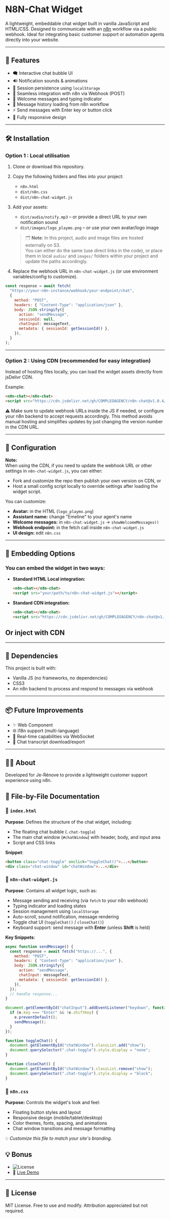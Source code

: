 # N8N-Chat Widget

A lightweight, embeddable chat widget built in vanilla JavaScript and HTML/CSS. Designed to communicate with an [n8n](https://n8n.io) workflow via a public webhook. Ideal for integrating basic customer support or automation agents directly into your website.

---

## 🚀 Features

- 🗨️ Interactive chat bubble UI
- 🔊 Notification sounds & animations
- 💾 Session persistence using `localStorage`
- 📩 Seamless integration with n8n via Webhook (POST)
- 🧠 Welcome messages and typing indicator
- 📜 Message history loading from n8n workflow
- ⚡ Send messages with Enter key or button click
- 📱 Fully responsive design

---

## 🛠️ Installation

### Option 1 : Local utilisation

1. Clone or download this repository.
2. Copy the following folders and files into your project:

   - `n8n.html`
   - `dist/n8n.css`
   - `dist/n8n-chat-widget.js`

3. Add your assets:

   - `dist/audio/notify.mp3` – or provide a direct URL to your own notification sound
   - `dist/images/logo_playmo.png` – or use your own avatar/logo image

   > 🗂️ **Note**: In this project, audio and image files are hosted externally on S3.  
   > You can either do the same (use direct links in the code), or place them in local `audio/` and `images/` folders within your project and update the paths accordingly.

4. Replace the webhook URL in `n8n-chat-widget.js` (or use environment variables/config to customize).

```javascript
const response = await fetch(
  "https://your-n8n-instance/webhook/your-endpoint/chat",
  {
    method: "POST",
    headers: { "Content-Type": "application/json" },
    body: JSON.stringify({
      action: "sendMessage",
      sessionId: null,
      chatInput: messageText,
      metadata: { sessionId: getSessionId() },
    }),
  }
);
```

---

### Option 2 : Using CDN (recommended for easy integration)

Instead of hosting files locally, you can load the widget assets directly from jsDelivr CDN.

Example:

```html
<n8n-chat></n8n-chat>
<script src="https://cdn.jsdelivr.net/gh/COMPLEOAGENCY/n8n-chat@v1.0.4/dist/n8n-chat-widget.js"></script>
```

⚠️ Make sure to update webhook URLs inside the JS if needed, or configure your n8n backend to accept requests accordingly.
This method avoids manual hosting and simplifies updates by just changing the version number in the CDN URL.

---

## 🔧 Configuration

**Note:**  
 When using the CDN, if you need to update the webhook URL or other settings in `n8n-chat-widget.js`, you can either:

- Fork and customize the repo then publish your own version on CDN, or
- Host a small config script locally to override settings after loading the widget script.

You can customize:

- **Avatar:** in the HTML (`logo_playmo.png`)
- **Assistant name:** change "Emeline" to your agent's name
- **Welcome messages:** in `n8n-chat-widget.js` → `showWelcomeMessages()`
- **Webhook endpoint:** in the fetch call inside `n8n-chat-widget.js`
- **UI design:** edit `n8n.css`

---

## 🧩 Embedding Options

### You can embed the widget in two ways:

- **Standard HTML Local integration:**

  ```html
  <n8n-chat></n8n-chat>
  <script src="your/path/to/n8n-chat-widget.js"></script>
  ```

- **Standard CDN integration:**
  ```html
  <n8n-chat></n8n-chat>
  <script src="https://cdn.jsdelivr.net/gh/COMPLEOAGENCY/n8n-chat@v1.0.4/dist/n8n-chat-widget.js"></script>
  ```

## Or inject with CDN

---

## 🧠 Dependencies

This project is built with:

- Vanilla JS (no frameworks, no dependencies)
- CSS3
- An n8n backend to process and respond to messages via webhook

---

## 📦 Future Improvements

- ✨ Web Component
- 🌐 i18n support (multi-language)
- 💬 Real-time capabilities via WebSocket
- 🧾 Chat transcript download/export

---

## 🙋‍♀️ About

Developed for Je-Rénove to provide a lightweight customer support experience using n8n.

## 📘 File-by-File Documentation

### 📄 `index.html`

**Purpose**: Defines the structure of the chat widget, including:

- The floating chat bubble (`.chat-toggle`)
- The main chat window (`#chatWindow`) with header, body, and input area
- Script and CSS links

**Snippet**:

```html
<button class="chat-toggle" onclick="toggleChat()">...</button>
<div class="chat-window" id="chatWindow">...</div>
```

### 📄 `n8n-chat-widget.js`

**Purpose**: Contains all widget logic, such as:

- Message sending and receiving (via `fetch` to your n8n webhook)
- Typing indicator and loading states
- Session management using `localStorage`
- Auto-scroll, sound notification, message rendering
- Toggle chat UI (`toggleChat()` / `closeChat()`)
- Keyboard support: send message with **Enter** (unless **Shift** is held)

**Key Snippets**:

```javascript
async function sendMessage() {
  const response = await fetch("https://...", {
    method: "POST",
    headers: { "Content-Type": "application/json" },
    body: JSON.stringify({
      action: "sendMessage",
      chatInput: messageText,
      metadata: { sessionId: getSessionId() },
    }),
  });
  // handle response...
}

document.getElementById("chatInput").addEventListener("keydown", function (e) {
  if (e.key === "Enter" && !e.shiftKey) {
    e.preventDefault();
    sendMessage();
  }
});

function toggleChat() {
  document.getElementById("chatWindow").classList.add("show");
  document.querySelector(".chat-toggle").style.display = "none";
}

function closeChat() {
  document.getElementById("chatWindow").classList.remove("show");
  document.querySelector(".chat-toggle").style.display = "block";
}
```

### 🎨 `n8n.css`

**Purpose:** Controls the widget's look and feel:

- Floating button styles and layout
- Responsive design (mobile/tablet/desktop)
- Color themes, fonts, spacing, and animations
- Chat window transitions and message formatting

💡 _Customize this file to match your site's branding._

## 💡 Bonus

- ![License](https://img.shields.io/badge/license-MIT-green)
- 🔗 [Live Demo](https://clubtravaux.com)

---

## 📄 License

MIT License. Free to use and modify. Attribution appreciated but not required.
